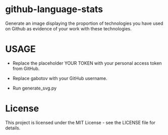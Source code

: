 # github-language-stats
Generate an image displaying the proportion of technologies you have used on Github as evidence of your work with these technologies.

# USAGE

- Replace the placeholder YOUR TOKEN with your personal access token from GitHub.

- Replace gabotov with your GitHub username.

- Run generate_svg.py

# License

This project is licensed under the MIT License - see the LICENSE file for details.
